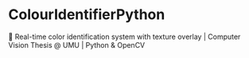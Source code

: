 # ColourIdentifierPython
🎨 Real-time color identification system with texture overlay | Computer Vision Thesis @ UMU | Python &amp; OpenCV
